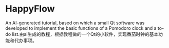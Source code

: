 # HappyFlow
An AI-generated tutorial, based on which a small Qt software was developed to implement the basic functions of a Pomodoro clock and a to-do list.由ai生成的教程，根据教程做的一个Qt的小软件，实现番茄时钟的基本功能和代办事项。
